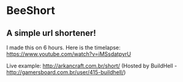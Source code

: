 BeeShort
========
A simple url shortener!
-----------------------
I made this on 6 hours. Here is the timelapse: https://www.youtube.com/watch?v=iMSsdatpyrU

Live example: http://arkancraft.com.br/short/ (Hosted by BuildHell - http://gamersboard.com.br/user/415-buildhell/)
